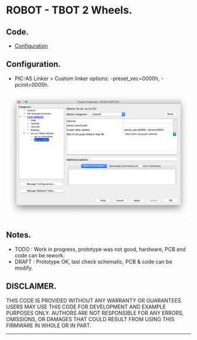 # ROBOT - TBOT 2 Wheels.

## Code.

- [Configuration](https://github.com/tronixio/robot-tbot/blob/main/Code/configuration.s)

<!-- - [TODO - EUSART](https://github.com/tronixio/robot-tbot/blob/main/Code/eusart.s) -->
<!-- - [TODO - ADC](https://github.com/tronixio/robot-tbot/blob/main/Code/adc.s) -->
<!-- - [TODO - RC Servo](https://github.com/tronixio/robot-tbot/blob/main/Code/rc-servo.s) -->
<!-- - [TODO - GP2Y](https://github.com/tronixio/robot-tbot/blob/main/Code/gp2y.s) -->

## Configuration.

- PIC-AS Linker > Custom linker options: -preset_vec=0000h, -pcinit=0005h.

![MPLABX Configuration](./extras/configuration.png)

## Notes.

- TODO : Work in progress, prototype was not good, hardware, PCB and code can be rework.
- DRAFT : Prototype OK, last check schematic, PCB & code can be modify.

## DISCLAIMER.

THIS CODE IS PROVIDED WITHOUT ANY WARRANTY OR GUARANTEES.
USERS MAY USE THIS CODE FOR DEVELOPMENT AND EXAMPLE PURPOSES ONLY.
AUTHORS ARE NOT RESPONSIBLE FOR ANY ERRORS, OMISSIONS, OR DAMAGES THAT COULD
RESULT FROM USING THIS FIRMWARE IN WHOLE OR IN PART.

---
